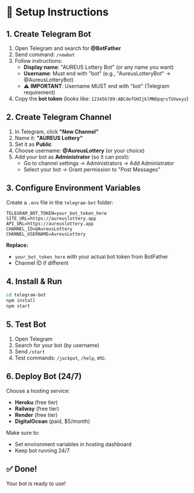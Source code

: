 # 📝 Setup Instructions

## 1. Create Telegram Bot

1. Open Telegram and search for **@BotFather**
2. Send command: `/newbot`
3. Follow instructions:
   - **Display name**: "AUREUS Lottery Bot" (or any name you want)
   - **Username**: Must end with "bot" (e.g., "AureusLotteryBot" → @AureusLotteryBot)
   - ⚠️ **IMPORTANT**: Username MUST end with "bot" (Telegram requirement)
4. Copy the **bot token** (looks like: `123456789:ABCdefGHIjklMNOpqrsTUVwxyz`)

## 2. Create Telegram Channel

1. In Telegram, click **"New Channel"**
2. Name it: **"AUREUS Lottery"**
3. Set it as **Public**
4. Choose username: **@AureusLottery** (or your choice)
5. Add your bot as **Administrator** (so it can post):
   - Go to channel settings → Administrators → Add Administrator
   - Select your bot → Grant permission to "Post Messages"

## 3. Configure Environment Variables

Create a `.env` file in the `telegram-bot` folder:

```env
TELEGRAM_BOT_TOKEN=your_bot_token_here
SITE_URL=https://aureuslottery.app
API_URL=https://aureuslottery.app
CHANNEL_ID=@AureusLottery
CHANNEL_USERNAME=AureusLottery
```

**Replace:**
- `your_bot_token_here` with your actual bot token from BotFather
- Channel ID if different

## 4. Install & Run

```bash
cd telegram-bot
npm install
npm start
```

## 5. Test Bot

1. Open Telegram
2. Search for your bot (by username)
3. Send `/start`
4. Test commands: `/jackpot`, `/help`, etc.

## 6. Deploy Bot (24/7)

Choose a hosting service:
- **Heroku** (free tier)
- **Railway** (free tier)
- **Render** (free tier)
- **DigitalOcean** (paid, $5/month)

Make sure to:
- Set environment variables in hosting dashboard
- Keep bot running 24/7

## ✅ Done!

Your bot is ready to use!

